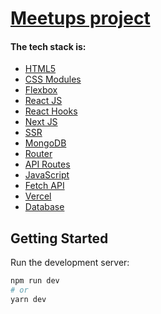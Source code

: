 # [Meetups project](https://meetup-nextjs-jh247ujo1-vsheva.vercel.app/)

#### The tech stack is:

- [HTML5](https://en.wikipedia.org/wiki/HTML5)
- [CSS Modules](https://github.com/css-modules/css-modules)
- [Flexbox](https://en.wikipedia.org/wiki/CSS_Flexible_Box_Layout)
- [React JS](https://reactjs.org/)
- [React Hooks](https://reactjs.org/docs/hooks-faq.html#gatsby-focus-wrapper)
- [Next JS](https://nextjs.org/)
- [SSR](https://nextjs.org/)
- [MongoDB](https://en.wikipedia.org/wiki/MongoDB)
- [Router](https://nextjs.org/docs/api-reference/next/router)
- [API Routes](https://nextjs.org/docs/api-routes/introduction)
- [JavaScript](https://developer.mozilla.org/en-US/docs/Web/JavaScript)
- [Fetch API](https://developer.mozilla.org/en-US/docs/Web/API/Fetch_API)
- [Vercel](https://en.wikipedia.org/wiki/Vercel)
- [Database](https://en.wikipedia.org/wiki/Database)


## Getting Started

Run the development server:

```bash
npm run dev
# or
yarn dev
```
